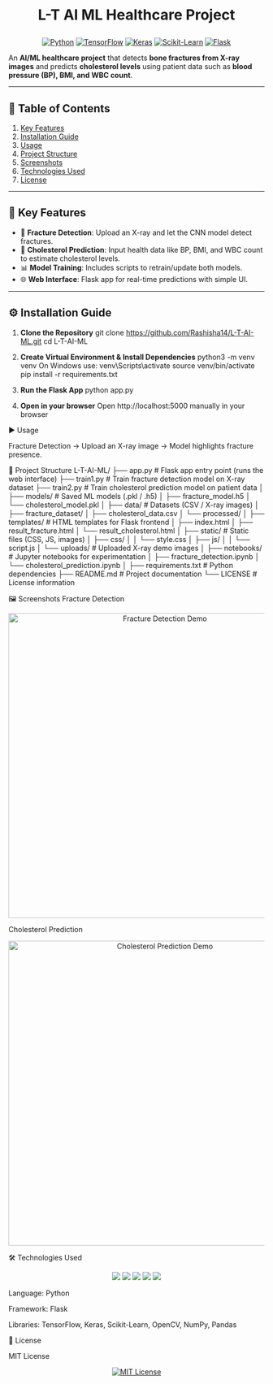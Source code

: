 # <p align="center">L-T AI ML Healthcare Project</p>

<p align="center">
  <a href="#"><img src="https://img.shields.io/badge/Python-3776AB?style=for-the-badge&logo=python&logoColor=white" alt="Python"></a>
  <a href="#"><img src="https://img.shields.io/badge/TensorFlow-FF6F00?style=for-the-badge&logo=tensorflow&logoColor=white" alt="TensorFlow"></a>
  <a href="#"><img src="https://img.shields.io/badge/Keras-D00000?style=for-the-badge&logo=keras&logoColor=white" alt="Keras"></a>
  <a href="#"><img src="https://img.shields.io/badge/Scikit--Learn-F7931E?style=for-the-badge&logo=scikit-learn&logoColor=white" alt="Scikit-Learn"></a>
  <a href="#"><img src="https://img.shields.io/badge/Flask-000000?style=for-the-badge&logo=flask&logoColor=white" alt="Flask"></a>
</p>

An **AI/ML healthcare project** that detects **bone fractures from X-ray images** and predicts **cholesterol levels** using patient data such as **blood pressure (BP), BMI, and WBC count**.  

---

## 📌 Table of Contents
1. [Key Features](#key-features)  
2. [Installation Guide](#installation-guide)  
3. [Usage](#usage)  
4. [Project Structure](#project-structure)  
5. [Screenshots](#screenshots)  
6. [Technologies Used](#technologies-used)  
7. [License](#license)  

---

## 🚀 Key Features

- 🩻 **Fracture Detection**: Upload an X-ray and let the CNN model detect fractures.  
- 🧪 **Cholesterol Prediction**: Input health data like BP, BMI, and WBC count to estimate cholesterol levels.  
- 📊 **Model Training**: Includes scripts to retrain/update both models.  
- 🌐 **Web Interface**: Flask app for real-time predictions with simple UI.  

---

## ⚙️ Installation Guide

1. **Clone the Repository**
git clone https://github.com/Rashisha14/L-T-AI-ML.git
cd L-T-AI-ML

2. **Create Virtual Environment & Install Dependencies**
python3 -m venv venv
On Windows use: venv\Scripts\activate
source venv/bin/activate
pip install -r requirements.txt

3. **Run the Flask App**
python app.py

4. **Open in your browser**
Open http://localhost:5000 manually in your browser

▶️ Usage

Fracture Detection → Upload an X-ray image → Model highlights fracture presence.

📂 Project Structure
L-T-AI-ML/
├── app.py                  # Flask app entry point (runs the web interface)
├── train1.py               # Train fracture detection model on X-ray dataset
├── train2.py               # Train cholesterol prediction model on patient data
│
├── models/                 # Saved ML models (.pkl / .h5)
│   ├── fracture_model.h5
│   └── cholesterol_model.pkl
│
├── data/                   # Datasets (CSV / X-ray images)
│   ├── fracture_dataset/
│   ├── cholesterol_data.csv
│   └── processed/
│
├── templates/              # HTML templates for Flask frontend
│   ├── index.html
│   ├── result_fracture.html
│   └── result_cholesterol.html
│
├── static/                 # Static files (CSS, JS, images)
│   ├── css/
│   │   └── style.css
│   ├── js/
│   │   └── script.js
│   └── uploads/            # Uploaded X-ray demo images
│
├── notebooks/              # Jupyter notebooks for experimentation
│   ├── fracture_detection.ipynb
│   └── cholesterol_prediction.ipynb
│
├── requirements.txt        # Python dependencies
├── README.md               # Project documentation
└── LICENSE                 # License information



🖼 Screenshots
Fracture Detection
<p align="center"> <img src="static/uploads/fracture_demo.png" alt="Fracture Detection Demo" width="600"> </p>
Cholesterol Prediction
<p align="center"> <img src="static/uploads/cholesterol_demo.png" alt="Cholesterol Prediction Demo" width="600"> </p>
🛠 Technologies Used
<p align="center"> <a href="#"><img src="https://img.shields.io/badge/Python-3776AB?style=for-the-badge&logo=python&logoColor=white"></a> <a href="#"><img src="https://img.shields.io/badge/TensorFlow-FF6F00?style=for-the-badge&logo=tensorflow&logoColor=white"></a> <a href="#"><img src="https://img.shields.io/badge/Keras-D00000?style=for-the-badge&logo=keras&logoColor=white"></a> <a href="#"><img src="https://img.shields.io/badge/Scikit--Learn-F7931E?style=for-the-badge&logo=scikit-learn&logoColor=white"></a> <a href="#"><img src="https://img.shields.io/badge/Flask-000000?style=for-the-badge&logo=flask&logoColor=white"></a> </p>

Language: Python

Framework: Flask

Libraries: TensorFlow, Keras, Scikit-Learn, OpenCV, NumPy, Pandas

📜 License

MIT License

<p align="center"> <a href="https://opensource.org/licenses/MIT"><img src="https://img.shields.io/badge/License-MIT-yellow.svg" alt="MIT License"></a> </p>
